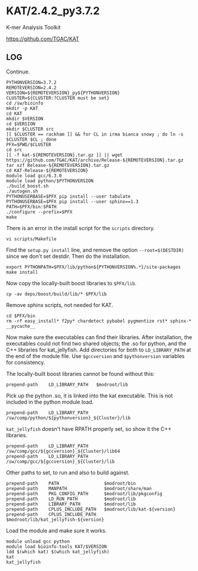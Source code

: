 KAT/2.4.2_py3.7.2
=========

K-mer Analysis Toolkit

<https://github.com/TGAC/KAT>

LOG
---

Continue.

    PYTHONVERSION=3.7.2
    REMOTEVERSION=2.4.2
    VERSION=${REMOTEVERSION}_py${PYTHONVERSION}
    CLUSTER=${CLUSTER:?CLUSTER must be set}
    cd /sw/bioinfo
    mkdir -p KAT
    cd KAT
    mkdir $VERSION
    cd $VERSION
    mkdir $CLUSTER src
    [[ $CLUSTER == rackham ]] && for CL in irma bianca snowy ; do ln -s $CLUSTER $CL ; done
    PFX=$PWD/$CLUSTER
    cd src
    [[ -f kat-${REMOTEVERSION}.tar.gz ]] || wget https://github.com/TGAC/KAT/archive/Release-${REMOTEVERSION}.tar.gz
    tar xzf Release-${REMOTEVERSION}.tar.gz 
    cd KAT-Release-${REMOTEVERSION}
    module load gcc/6.3.0
    module load python/$PYTHONVERSION
    ./build_boost.sh
    ./autogen.sh
    PYTHONUSERBASE=$PFX pip install --user tabulate
    PYTHONUSERBASE=$PFX pip install --user sphinx==1.3
    PATH=$PFX/bin:$PATH
    ./configure --prefix=$PFX
    make

There is an error in the install script for the `scripts` directory.

    vi scripts/Makefile

Find the `setup.py install` line, and remove the option `--root=$(DESTDIR)`
since we don't set destdir.  Then do the installation.

    export PYTHONPATH=$PFX/lib/python${PYTHONVERSION%.*}/site-packages
    make install

Now copy the locally-built boost libraries to `$PFX/lib`.

    cp -av deps/boost/build/lib/* $PFX/lib

Remove sphinx scripts, not needed for KAT.

    cd $PFX/bin
    rm -rf easy_install* f2py* chardetect pybabel pygmentize rst* sphinx-* __pycache__

Now make sure the executables can find their libraries.  After installation,
the executables could not find two shared objects; the .so for python, and the
C++ libraries for kat_jellyfish.  Add directories for both to `LD_LIBRARY_PATH`
at the end of the module file. Use `$gccversion` and `$pythonversion`
variables for consistency.

The locally-built boost libraries cannot be found without this:

    prepend-path    LD_LIBRARY_PATH   $modroot/lib

Pick up the python .so, it is linked into the kat executable.  This is not included
in the python module load.

    prepend-path    LD_LIBRARY_PATH   /sw/comp/python/${pythonversion}_${Cluster}/lib

`kat_jellyfish` doesn't have RPATH properly set, so show it the C++ libraries.

    prepend-path    LD_LIBRARY_PATH   /sw/comp/gcc/${gccversion}_${Cluster}/lib64
    prepend-path    LD_LIBRARY_PATH   /sw/comp/gcc/${gccversion}_${Cluster}/lib

Other paths to set, to run and also to build against.

    prepend-path    PATH                 $modroot/bin
    prepend-path    MANPATH              $modroot/share/man
    prepend-path    PKG_CONFIG_PATH      $modroot/lib/pkgconfig
    prepend-path    LD_RUN_PATH          $modroot/lib
    prepend-path    LIBRARY_PATH         $modroot/lib
    prepend-path    CPLUS_INCLUDE_PATH   $modroot/lib/kat-${version}
    prepend-path    CPLUS_INCLUDE_PATH   $modroot/lib/kat_jellyfish-${version}

Load the module and make sure it works.

    module unload gcc python
    module load bioinfo-tools KAT/$VERSION
    ldd $(which kat) $(which kat_jellyfish)
    kat
    kat_jellyfish

